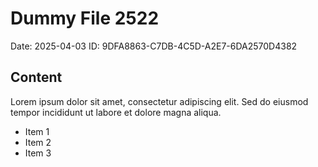 # Dummy File 2522

Date: 2025-04-03
ID: 9DFA8863-C7DB-4C5D-A2E7-6DA2570D4382

## Content

Lorem ipsum dolor sit amet, consectetur adipiscing elit.
Sed do eiusmod tempor incididunt ut labore et dolore magna aliqua.

* Item 1
* Item 2
* Item 3
